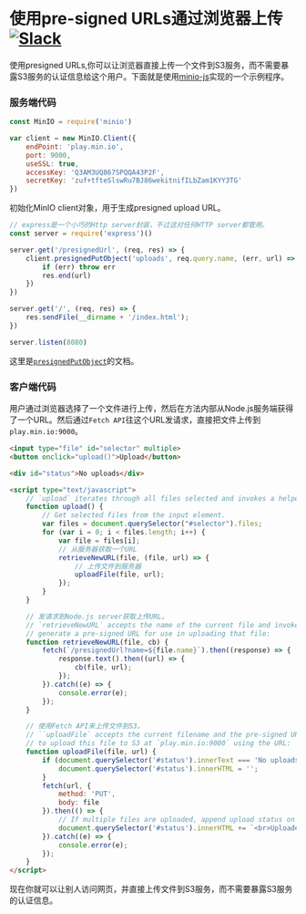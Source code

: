 # 使用pre-signed URLs通过浏览器上传 [![Slack](https://slack.min.io/slack?type=svg)](https://slack.min.io)

使用presigned URLs,你可以让浏览器直接上传一个文件到S3服务，而不需要暴露S3服务的认证信息给这个用户。下面就是使用[minio-js](https://github.com/minio/minio-js)实现的一个示例程序。

### 服务端代码

```js
const MinIO = require('minio')

var client = new MinIO.Client({
    endPoint: 'play.min.io',
    port: 9000,
    useSSL: true,
    accessKey: 'Q3AM3UQ867SPQQA43P2F',
    secretKey: 'zuf+tfteSlswRu7BJ86wekitnifILbZam1KYY3TG'
})
```

初始化MinIO client对象，用于生成presigned upload URL。

```js
// express是一个小巧的Http server封装，不过这对任何HTTP server都管用。
const server = require('express')()

server.get('/presignedUrl', (req, res) => {
    client.presignedPutObject('uploads', req.query.name, (err, url) => {
        if (err) throw err
        res.end(url)
    })
})

server.get('/', (req, res) => {
    res.sendFile(__dirname + '/index.html');
})

server.listen(8080)
```

这里是[`presignedPutObject`](https://docs.min.io/docs/javascript-client-api-reference#presignedPutObject)的文档。

### 客户端代码

用户通过浏览器选择了一个文件进行上传，然后在方法内部从Node.js服务端获得了一个URL。然后通过`Fetch API`往这个URL发请求，直接把文件上传到`play.min.io:9000`。

```html
<input type="file" id="selector" multiple>
<button onclick="upload()">Upload</button>

<div id="status">No uploads</div>

<script type="text/javascript">
    // `upload` iterates through all files selected and invokes a helper function called `retrieveNewURL`.
    function upload() {
        // Get selected files from the input element.
        var files = document.querySelector("#selector").files;
        for (var i = 0; i < files.length; i++) {
            var file = files[i];
            // 从服务器获取一个URL
            retrieveNewURL(file, (file, url) => {
                // 上传文件到服务器
                uploadFile(file, url);
            });
        }
    }

    // 发请求到Node.js server获取上传URL。
    // `retrieveNewURL` accepts the name of the current file and invokes the `/presignedUrl` endpoint to
    // generate a pre-signed URL for use in uploading that file: 
    function retrieveNewURL(file, cb) {
        fetch(`/presignedUrl?name=${file.name}`).then((response) => {
            response.text().then((url) => {
                cb(file, url);
            });
        }).catch((e) => {
            console.error(e);
        });
    }

    // 使用Fetch API来上传文件到S3。
    // ``uploadFile` accepts the current filename and the pre-signed URL. It then uses `Fetch API`
    // to upload this file to S3 at `play.min.io:9000` using the URL:
    function uploadFile(file, url) {
        if (document.querySelector('#status').innerText === 'No uploads') {
            document.querySelector('#status').innerHTML = '';
        }
        fetch(url, {
            method: 'PUT',
            body: file
        }).then(() => {
            // If multiple files are uploaded, append upload status on the next line.
            document.querySelector('#status').innerHTML += `<br>Uploaded ${file.name}.`;
        }).catch((e) => {
            console.error(e);
        });
    }
</script>
```

现在你就可以让别人访问网页，并直接上传文件到S3服务，而不需要暴露S3服务的认证信息。

